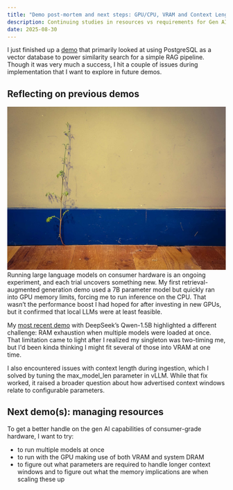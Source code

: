 ```yaml
---
title: "Demo post-mortem and next steps: GPU/CPU, VRAM and Context Length"
description: Continuing studies in resources vs requirements for Gen AI.
date: 2025-08-30
---
```

I just finished up a [demo](/posts/notes/post-2-demo-pgvector-2025082001/) that primarily looked at using PostgreSQL as a
vector database to power similarity search for a simple RAG pipeline.  Though
it was very much a success, I hit a couple of issues during implementation that
I want to explore in future demos.

## Reflecting on previous demos
![](images/office_plant_compressed.jpg "I have an office plant now!!")
Running large language models on consumer hardware is an ongoing experiment, and
each trial uncovers something new. My first retrieval-augmented generation demo
used a 7B parameter model but quickly ran into GPU memory limits, forcing me to
run inference on the CPU. That wasn’t the performance boost I had hoped for
after investing in new GPUs, but it confirmed that local LLMs were at least
feasible.

My [most recent demo](/posts/notes/post-2-demo-pgvector-2025082001/) with DeepSeek’s Qwen-1.5B highlighted a different challenge:
RAM exhaustion when multiple models were loaded at once. That limitation came to
light after I realized my singleton was two-timing me, but I'd been kinda
thinking I might fit several of those into VRAM at one time.

I also encountered issues with context length during ingestion, which I solved
by tuning the max_model_len parameter in vLLM. While that fix worked, it raised
a broader question about how advertised context windows relate to configurable
parameters.

## Next demo(s): managing resources
To get a better handle on the gen AI capabilities of consumer-grade hardware, I
want to try:
* to run multiple models at once
* to run with the GPU making use of both VRAM and system DRAM
* to figure out what parameters are required to handle longer context windows
  and to figure out what the memory implications are when scaling these up
